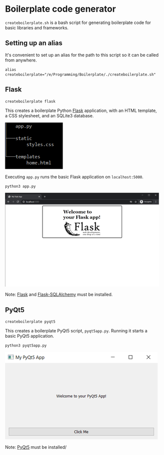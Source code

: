 # Boilerplate code generator

`createboilerplate.sh` is a bash script for generating boilerplate code for basic libraries and frameworks.

## Setting up an alias

It's convenient to set up an alias for the path to this script so it can be called from anywhere.

```
alias createboilerplate="/e/Programming/Boilerplate/./createboilerplate.sh"
```

## Flask

```
createboilerplate flask
```

This creates a boilerplate Python [Flask](https://flask.palletsprojects.com/en/1.1.x/) application, with an HTML template, a CSS stylesheet, and an SQLite3 database.

![Flask App Tree Structure](img/flask_tree.PNG)

Executing `app.py` runs the basic Flask application on `localhost:5000`.

```
python3 app.py
```

![localhost:5000](img/flask_screenshot.PNG)

Note: [Flask](https://pypi.org/project/Flask/) and [Flask-SQLAlchemy](https://pypi.org/project/Flask-SQLAlchemy/) must be installed.

## PyQt5

```
createboilerplate pyqt5
```

This creates a boilerplate PyQt5 script, `pyqt5app.py`. Running it starts a basic PyQt5 application.

```
python3 pyqt5app.py
```

![PyQt5 application](img/pyqt5_screenshot.PNG)

Note: [PyQt5](https://pypi.org/project/PyQt5/) must be installed/